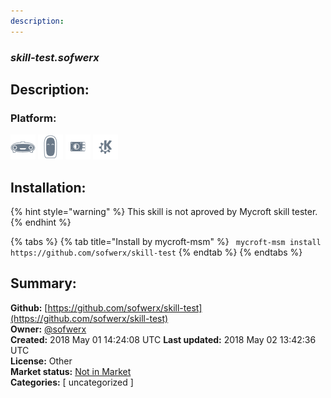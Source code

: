 ```yaml
---
description: 
---
```


### _skill-test.sofwerx_  
## Description:  
  
### Platform:  
 ![Mark I](../.gitbook/assets/mark-1-icon.png)  ![Mark II](../.gitbook/assets/mark-2-icon.png)  ![Picroft](../.gitbook/assets/picroft-icon.png)  ![plasmoid](../.gitbook/assets/kde.png)   
## Installation:  
{% hint style="warning" %}
This skill is not aproved by Mycroft skill tester.
{% endhint %}
    
{% tabs %}
{% tab title="Install by mycroft-msm" %}
``` mycroft-msm install https://github.com/sofwerx/skill-test```
{% endtab %}
  {% endtabs %}
    
## Summary:  
**Github:** [https://github.com/sofwerx/skill-test](https://github.com/sofwerx/skill-test)  
**Owner:** [@sofwerx](https://github.com/sofwerx)  
**Created:** 2018 May 01 14:24:08 UTC  **Last updated:** 2018 May 02 13:42:36 UTC  
**License:** Other  
**Market status:** [Not in Market](https://market.mycroft.ai/skill/)  
**Categories:** [ uncategorized ]   
